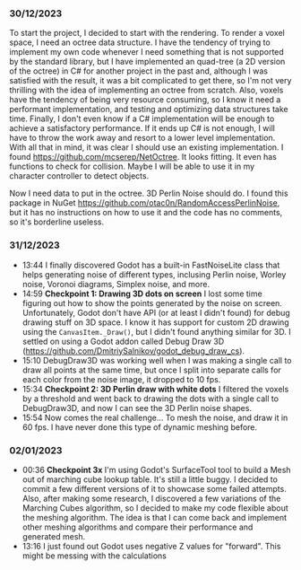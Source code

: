 ### 30/12/2023
To start the project, I decided to start with the rendering.
To render a voxel space, I need an octree data structure.
I have the tendency of trying to implement my own code whenever I need something that is not supported by the standard
library, but I have implemented an quad-tree (a 2D version of the octree) in C# for another project in the past and,
although I was satisfied with the result, it was a bit complicated to get there, so I'm not very thrilling with the idea
of implementing an octree from scratch.
Also, voxels have the tendency of being very resource consuming, so I know it need a performant implementation, and
testing and optimizing data structures take time. Finally, I don't even know if a C# implementation will be enough to
achieve a satisfactory performance. If it ends up C# is not enough, I will have to throw the work away and resort to a
lower level implementation. With all that in mind, it was clear I should use an existing implementation.
I found https://github.com/mcserep/NetOctree. It looks fitting. It even has functions to check for collision. Maybe I
will be able to use it in my character controller to detect objects.

Now I need data to put in the octree. 3D Perlin Noise should do. I found this package in NuGet
https://github.com/otac0n/RandomAccessPerlinNoise, but it has no instructions on how to use it and the code has no
comments, so it's borderline useless.

### 31/12/2023
- 13:44		I finally discovered Godot has a built-in FastNoiseLite class that helps generating noise of different types,
inclusing Perlin noise, Worley noise, Voronoi diagrams, Simplex noise, and more.
- 14:59		**Checkpoint 1: Drawing 3D dots on screen** I lost some time figuring out how to show the points generated by
the noise on screen. Unfortunately, Godot don't have API (or at least I didn't found) for debug drawing stuff on 3D
space. I know it has support for custom 2D drawing using the `CanvasItem._Draw()`, but I didn't found anything similar
for 3D. I settled on using a Godot addon called Debug Draw 3D (https://github.com/DmitriySalnikov/godot_debug_draw_cs).
- 15:10		DebugDraw3D was working well when I was making a single call to draw all points at the same time, but once I
split into separate calls for each color from the noise image, it dropped to 10 fps.
- 15:34		**Checkpoint 2: 3D Perlin draw with white dots** I filtered the voxels by a threshold and went back to
drawing the dots with a single call to DebugDraw3D, and now I can see the 3D Perlin noise shapes.
- 15:54		Now comes the real challenge... To mesh the noise, and draw it in 60 fps. I have never done this type of
dynamic meshing before.

### 02/01/2023
- 00:36		**Checkpoint 3x** I'm using Godot's SurfaceTool tool to build a Mesh out of marching cube lookup table. It's
	still a little buggy. I decided to commit a few different versions of it to showcase some failed attempts.
	Also, after making some research, I discovered a few variations of the Marching Cubes algorithm, so I decided to
	make my code flexible about the meshing algorithm. The idea is that I can come back and implement other meshing
	algorithms and compare their performance and generated mesh.
- 13:16		I just found out Godot uses negative Z values for "forward". This might be messing with the calculations
